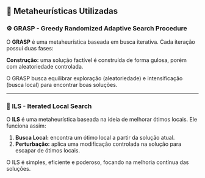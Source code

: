 ## 🚀 Metaheurísticas Utilizadas

### ⚙️ GRASP - Greedy Randomized Adaptive Search Procedure

O **GRASP** é uma metaheurística baseada em busca iterativa. Cada iteração possui duas fases:

 **Construção:** uma solução factível é construída de forma gulosa, porém com aleatoriedade controlada.

O GRASP busca equilibrar exploração (aleatoriedade) e intensificação (busca local) para encontrar boas soluções.

---

### 🔄 ILS - Iterated Local Search

O **ILS** é uma metaheurística baseada na ideia de melhorar ótimos locais. Ele funciona assim:

1. **Busca Local:** encontra um ótimo local a partir da solução atual.
2. **Perturbação:** aplica uma modificação controlada na solução para escapar de ótimos locais.

O ILS é simples, eficiente e poderoso, focando na melhoria contínua das soluções.

